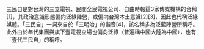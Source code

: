 三民自是對台灣的三立電視、民間全民電視公司、自由時報這3家傳媒機構的合稱[1]，其政治意識形態偏向泛綠陣營，或偏向台灣本土意識[2][3]，因此也代稱泛綠媒體。「三民自」一詞來自於「三明治」的諧音[4]，該名稱多為泛藍陣營所稱呼。此外由於年代集團與旗下壹電視立場也偏向泛綠（普遍稱中國大陸為中國），也有「壹代三民自」的稱呼。